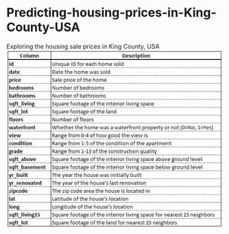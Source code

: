 # Predicting-housing-prices-in-King-County-USA
Exploring the housing sale prices in King County, USA
![](https://raw.githubusercontent.com/shubham199408/Predicting-housing-prices-in-King-County-USA/main/Overview.jpg)
